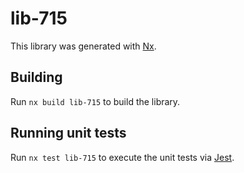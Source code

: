 # lib-715

This library was generated with [Nx](https://nx.dev).

## Building

Run `nx build lib-715` to build the library.

## Running unit tests

Run `nx test lib-715` to execute the unit tests via [Jest](https://jestjs.io).
